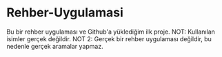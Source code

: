 # Rehber-Uygulamasi
Bu bir rehber uygulaması ve Github'a yüklediğim ilk proje. 
 NOT: Kullanılan isimler gerçek değildir.
 NOT 2: Gerçek bir rehber uygulaması değildir, bu nedenle gerçek aramalar yapmaz.
